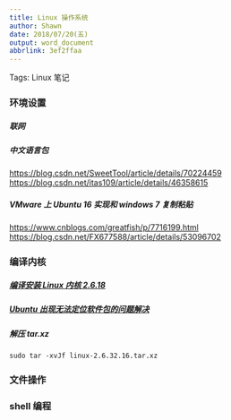 ```yaml
---
title: Linux 操作系统
author: Shawn
date: 2018/07/20(五)
output: word_document
abbrlink: 3ef2ffaa
---
```


Tags: Linux 笔记

### 环境设置
##### 联网
##### 中文语言包
https://blog.csdn.net/SweetTool/article/details/70224459
https://blog.csdn.net/itas109/article/details/46358615
##### VMware 上 Ubuntu 16 实现和 windows 7 复制粘贴
https://www.cnblogs.com/greatfish/p/7716199.html
https://blog.csdn.net/FX677588/article/details/53096702

### 编译内核
##### [编译安装 Linux 内核 2.6.18](https://www.cnblogs.com/mingzhang/p/9092739.html)
##### [Ubuntu 出现无法定位软件包的问题解决](https://blog.csdn.net/mo3408/article/details/79934396)
##### 解压 tar.xz
```
sudo tar -xvJf linux-2.6.32.16.tar.xz
```

### 文件操作
### shell 编程

